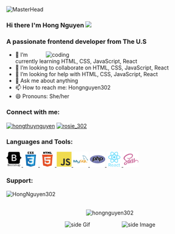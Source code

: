 ![MasterHead](https://media0.giphy.com/headers/GitHub/w8ZJLtJbmuph.gif)

### Hi there I'm Hong Nguyen <img src="https://github.com/sciencepal/sciencepal/blob/master/assets/Hi.gif" width="29px"> 
<h3 align="left">A passionate frontend developer from The U.S</h3>
<img align="right" alt="coding" width="400" src="https://user-images.githubusercontent.com/74038190/256977180-54fb7eef-b1e8-41dc-be97-57e4180b3b24.gif" >

- 🌱 I’m currently learning HTML, CSS, JavaScript, React
- 👯 I’m looking to collaborate on HTML, CSS, JavaScript, React
- 🤔 I’m looking for help with HTML, CSS, JavaScript, React
- 💬 Ask me about anything
- 📫 How to reach me: Hongnguyen302
- 😄 Pronouns: She/her
  
<h3 align="left">Connect with me:</h3>
<p align="left">
<a href="https://fb.com/hongthuynguyen" target="blank"><img align="center" src="https://raw.githubusercontent.com/rahuldkjain/github-profile-readme-generator/master/src/images/icons/Social/facebook.svg" alt="hongthuynguyen" height="30" width="40" /></a>
<a href="https://instagram.com/rosie_302" target="blank"><img align="center" src="https://raw.githubusercontent.com/rahuldkjain/github-profile-readme-generator/master/src/images/icons/Social/instagram.svg" alt="rosie_302" height="30" width="40" /></a>
</p>

<h3 align="left">Languages and Tools:</h3>
<p align="left"> <a href="https://getbootstrap.com" target="_blank" rel="noreferrer"> <img src="https://raw.githubusercontent.com/devicons/devicon/master/icons/bootstrap/bootstrap-plain-wordmark.svg" alt="bootstrap" width="40" height="40"/> </a> <a href="https://www.w3schools.com/css/" target="_blank" rel="noreferrer"> <img src="https://raw.githubusercontent.com/devicons/devicon/master/icons/css3/css3-original-wordmark.svg" alt="css3" width="40" height="40"/> </a> <a href="https://www.w3.org/html/" target="_blank" rel="noreferrer"> <img src="https://raw.githubusercontent.com/devicons/devicon/master/icons/html5/html5-original-wordmark.svg" alt="html5" width="40" height="40"/> </a> <a href="https://developer.mozilla.org/en-US/docs/Web/JavaScript" target="_blank" rel="noreferrer"> <img src="https://raw.githubusercontent.com/devicons/devicon/master/icons/javascript/javascript-original.svg" alt="javascript" width="40" height="40"/> </a> <a href="https://www.mysql.com/" target="_blank" rel="noreferrer"> <img src="https://raw.githubusercontent.com/devicons/devicon/master/icons/mysql/mysql-original-wordmark.svg" alt="mysql" width="40" height="40"/> </a> <a href="https://www.php.net" target="_blank" rel="noreferrer"> <img src="https://raw.githubusercontent.com/devicons/devicon/master/icons/php/php-original.svg" alt="php" width="40" height="40"/> </a> <a href="https://reactjs.org/" target="_blank" rel="noreferrer"> <img src="https://raw.githubusercontent.com/devicons/devicon/master/icons/react/react-original-wordmark.svg" alt="react" width="40" height="40"/> </a> <a href="https://sass-lang.com" target="_blank" rel="noreferrer"> <img src="https://raw.githubusercontent.com/devicons/devicon/master/icons/sass/sass-original.svg" alt="sass" width="40" height="40"/> </a> </p>

<h3 align="left">Support:</h3>
<p><a href="https://www.buymeacoffee.com/HongNguyen302"> <img align="left" src="https://cdn.buymeacoffee.com/buttons/v2/default-yellow.png" height="50" width="210" alt="HongNguyen302" /></a></p><br><br>

<p><img align="center" src="https://github-readme-stats.vercel.app/api/top-langs?username=hongnguyen302&show_icons=true&locale=en&layout=compact" alt="hongnguyen302" /></p>
<img src="https://github.com/sciencepal/sciencepal/blob/master/assets/life_balance.gif" alt="side Image" align="right" width="200" height="auto" />
<a href="https://ko-fi.com/sciencepal"> <img src="https://media3.giphy.com/media/ZEB6yFbLnhyQf7g3hn/giphy.gif" alt="side Gif" align="right" width="150" height="auto"/> </a>
  



